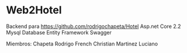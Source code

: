 # Web2Hotel

Backend para https://github.com/rodrigochapeta/Hotel
Asp.net Core 2.2 
Mysql Database
Entity Framework
Swagger 

Miembros:
Chapeta Rodrigo
French Christian
Martinez Luciano
